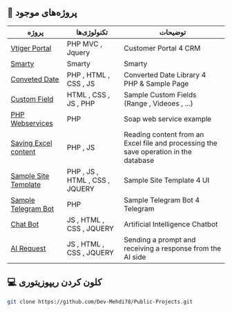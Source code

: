 
## 🌟 پروژه‌های موجود

| پروژه | تکنولوژی‌ها | توضیحات |
|-------|------------|---------|
| [Vtiger Portal](https://github.com/Dev-Mehdi78/Public-Projects/tree/main/Vtiger%20Portal) | PHP MVC , Jquery | Customer Portal 4 CRM |
| [Smarty](https://github.com/Dev-Mehdi78/Public-Projects/tree/main/Smarty) | Smarty | Smarty |
| [Conveted Date](https://github.com/Dev-Mehdi78/Public-Projects/tree/main/ConvetedDate) | PHP , HTML , CSS , JS | Converted Date Library 4 PHP & Sample Page |
| [Custom Field](https://github.com/Dev-Mehdi78/Public-Projects/tree/main/CustomField) | HTML , CSS , JS , PHP | Sample Custom Fields (Range , Videoes , ...) |
| [PHP Webservices](https://github.com/Dev-Mehdi78/Public-Projects/tree/main/php-webservices) | PHP | Soap web service example |
| [Saving Excel content](https://github.com/Dev-Mehdi78/Public-Projects/tree/main/SavingExcelcontent) | PHP , JS | Reading content from an Excel file and processing the save operation in the database |
| [Sample Site Template](https://github.com/Dev-Mehdi78/Public-Projects/tree/main/SampleSiteTemplate) | PHP , JS , HTML , CSS , JQUERY | Sample Site Template 4 UI |
| [Sample Telegram Bot](https://github.com/Dev-Mehdi78/Public-Projects/tree/main/TelegramBot) | PHP | Sample Telegram Bot 4 Telegram |
| [Chat Bot](https://github.com/Dev-Mehdi78/Public-Projects/tree/main/ChatBot) | JS , HTML , CSS , JQUERY | Artificial Intelligence Chatbot |
| [AI Request](https://github.com/Dev-Mehdi78/Public-Projects/tree/main/AIRequest) | JS , HTML , CSS , JQUERY | Sending a prompt and receiving a response from the AI ​​side |

## 💻 کلون کردن ریپوزیتوری

```bash
git clone https://github.com/Dev-Mehdi78/Public-Projects.git